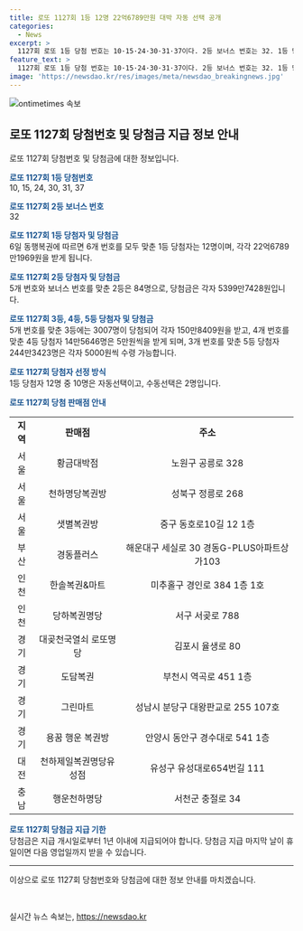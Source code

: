 ```yaml
---
title: 로또 1127회 1등 12명 22억6789만원 대박 자동 선택 공개
categories:
  - News
excerpt: >
  1127회 로또 1등 당첨 번호는 10·15·24·30·31·37이다. 2등 보너스 번호는 32. 1등 당첨자 12명 중 10명이 자동선택, 2명은 수동선택. 1등에 문의 1인당 22억6789만1969원, 2등 5399만7428원, 3등 150만8409원, 4등 5만원, 5등 5000원. 축하 망함! 
feature_text: >
  1127회 로또 1등 당첨 번호는 10·15·24·30·31·37이다. 2등 보너스 번호는 32. 1등 당첨자 12명 중 10명이 자동선택, 2명은 수동선택. 1등에 문의 1인당 22억6789만1969원, 2등 5399만7428원, 3등 150만8409원, 4등 5만원, 5등 5000원. 축하 망함! 
image: 'https://newsdao.kr/res/images/meta/newsdao_breakingnews.jpg'
---
```


<p><img src="https://newsdao.kr/res/images/meta/newsdao_breakingnews.jpg" alt="ontimetimes 속보" /></p>

<h2 data-ke-size="size26">로또 1127회 당첨번호 및 당첨금 지급 정보 안내</h2>

<p>로또 1127회 당첨번호 및 당첨금에 대한 정보입니다.</p>

<p data-ke-size="size16"><b><span style="color: #1a5490;">로또 1127회 1등 당첨번호</span></b><br>
10, 15, 24, 30, 31, 37</p>

<p data-ke-size="size16"><b><span style="color: #1a5490;">로또 1127회 2등 보너스 번호</span></b><br>
32</p>

<p data-ke-size="size16"><b><span style="color: #1a5490;">로또 1127회 1등 당첨자 및 당첨금</span></b><br>
6일 동행복권에 따르면 6개 번호를 모두 맞춘 1등 당첨자는 12명이며, 각각 22억6789만1969원을 받게 됩니다.</p>

<p data-ke-size="size16"><b><span style="color: #1a5490;">로또 1127회 2등 당첨자 및 당첨금</span></b><br>
5개 번호와 보너스 번호를 맞춘 2등은 84명으로, 당첨금은 각자 5399만7428원입니다.</p>

<p data-ke-size="size16"><b><span style="color: #1a5490;">로또 1127회 3등, 4등, 5등 당첨자 및 당첨금</span></b><br>
5개 번호를 맞춘 3등에는 3007명이 당첨되어 각자 150만8409원을 받고, 4개 번호를 맞춘 4등 당첨자 14만5646명은 5만원씩을 받게 되며, 3개 번호를 맞춘 5등 당첨자 244만3423명은 각자 5000원씩 수령 가능합니다.</p>

<p data-ke-size="size16"><b><span style="color: #1a5490;">로또 1127회 당첨자 선정 방식</span></b><br>
1등 당첨자 12명 중 10명은 자동선택이고, 수동선택은 2명입니다.</p>

<p data-ke-size="size16"><b><span style="color: #1a5490;">로또 1127회 당첨 판매점 안내</span></b></p>

<table>
  <tbody>
    <tr>
      <td style="text-align: center; height: 17px;"><b>지역</b></td>
      <td style="text-align: center; height: 17px;"><b>판매점</b></td>
      <td style="text-align: center; height: 17px;"><b>주소</b></td>
    </tr>
    <tr>
      <td style="text-align: center; height: 17px;">서울</td>
      <td style="text-align: center; height: 17px;">황금대박점</td>
      <td style="text-align: center; height: 17px;">노원구 공릉로 328</td>
    </tr>
    <tr>
      <td style="text-align: center; height: 17px;">서울</td>
      <td style="text-align: center; height: 17px;">천하명당복권방</td>
      <td style="text-align: center; height: 17px;">성북구 정릉로 268</td>
    </tr>
    <tr>
      <td style="text-align: center; height: 17px;">서울</td>
      <td style="text-align: center; height: 17px;">샛별복권방</td>
      <td style="text-align: center; height: 17px;">중구 동호로10길 12 1층</td>
    </tr>
    <tr>
      <td style="text-align: center; height: 17px;">부산</td>
      <td style="text-align: center; height: 17px;">경동플러스</td>
      <td style="text-align: center; height: 17px;">해운대구 세실로 30 경동G-PLUS아파트상가103</td>
    </tr>
    <tr>
      <td style="text-align: center; height: 17px;">인천</td>
      <td style="text-align: center; height: 17px;">한솔복권&마트</td>
      <td style="text-align: center; height: 17px;">미추홀구 경인로 384 1층 1호</td>
    </tr>
    <tr>
      <td style="text-align: center; height: 17px;">인천</td>
      <td style="text-align: center; height: 17px;">당하복권명당</td>
      <td style="text-align: center; height: 17px;">서구 서곶로 788</td>
    </tr>
    <tr>
      <td style="text-align: center; height: 17px;">경기</td>
      <td style="text-align: center; height: 17px;">대곶천국열쇠 로또명당</td>
      <td style="text-align: center; height: 17px;">김포시 율생로 80</td>
    </tr>
    <tr>
      <td style="text-align: center; height: 17px;">경기</td>
      <td style="text-align: center; height: 17px;">도담복권</td>
      <td style="text-align: center; height: 17px;">부천시 역곡로 451 1층</td>
    </tr>
    <tr>
      <td style="text-align: center; height: 17px;">경기</td>
      <td style="text-align: center; height: 17px;">그린마트</td>
      <td style="text-align: center; height: 17px;">성남시 분당구 대왕판교로 255 107호</td>
    </tr>
    <tr>
      <td style="text-align: center; height: 17px;">경기</td>
      <td style="text-align: center; height: 17px;">용꿈 행운 복권방</td>
      <td style="text-align: center; height: 17px;">안양시 동안구 경수대로 541 1층</td>
    </tr>
    <tr>
      <td style="text-align: center; height: 17px;">대전</td>
      <td style="text-align: center; height: 17px;">천하제일복권명당유성점</td>
      <td style="text-align: center; height: 17px;">유성구 유성대로654번길 111</td>
    </tr>
    <tr>
      <td style="text-align: center; height: 17px;">충남</td>
      <td style="text-align: center; height: 17px;">행운천하명당</td>
      <td style="text-align: center; height: 17px;">서천군 충절로 34</td>
    </tr>
  </tbody>
</table>

<p data-ke-size="size16"><b><span style="color: #1a5490;">로또 1127회 당첨금 지급 기한</span></b><br>
당첨금은 지급 개시일로부터 1년 이내에 지급되어야 합니다. 당첨금 지급 마지막 날이 휴일이면 다음 영업일까지 받을 수 있습니다.</p>

<hr>

<p>이상으로 로또 1127회 당첨번호와 당첨금에 대한 정보 안내를 마치겠습니다.</p>

<p data-ke-size="size16">&nbsp;</p>
실시간 뉴스 속보는, <a href="https://newsdao.kr" rel="dofollow">https://newsdao.kr</a>


